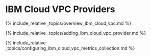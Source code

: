 ---
---

# IBM Cloud VPC Providers

{% include_relative _topics/overview_ibm_cloud_vpc.md %}

{% include_relative _topics/adding_ibm_cloud_vpc_provider.md %}

{% include_relative _topics/configuring_ibm_cloud_vpc_metrics_collection.md %}
